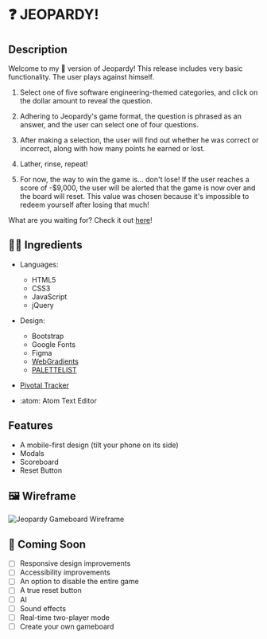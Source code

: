# :question: JEOPARDY!

## Description

Welcome to my :unicorn: version of Jeopardy! This release includes very basic functionality. The user plays against himself.

1.  Select one of five software engineering-themed categories, and click on the dollar amount to reveal the question.

2.  Adhering to Jeopardy's game format, the question is phrased as an answer, and the user can select one of four questions.

3.  After making a selection, the user will find out whether he was correct or incorrect, along with how many points he earned or lost.

4.  Lather, rinse, repeat!

5.  For now, the way to win the game is... don't lose! If the user reaches a score of -$9,000, the user will be alerted that the game is now over and the board will reset. This value was chosen because it's impossible to redeem yourself after losing that much!

What are you waiting for? Check it out [here](https://jessicagallagher.github.io/jeopardy/index.html)!

## :woman_technologist: Ingredients

-   Languages:

    -   HTML5
    -   CSS3
    -   JavaScript
    -   jQuery

-   Design:

    -   Bootstrap
    -   Google Fonts
    -   Figma
    -   [WebGradients](https://webgradients.com/)
    -   [PALETTELIST](https://www.palettelist.com/)

-   [Pivotal Tracker](https://www.pivotaltracker.com/n/projects/2488016)

-   :atom: Atom Text Editor

## Features

-   A mobile-first design (tilt your phone on its side)
-   Modals
-   Scoreboard
-   Reset Button

## :framed_picture: Wireframe

![Jeopardy Gameboard Wireframe](https://github.com/jessicagallagher/jessicagallagher.github.io/blob/main/jeopardy/assets/main_screen.png)

## :ice_cube: Coming Soon

- [ ] Responsive design improvements
- [ ] Accessibility improvements
- [ ] An option to disable the entire game
- [ ] A true reset button
- [ ] AI
- [ ] Sound effects
- [ ] Real-time two-player mode
- [ ] Create your own gameboard 
